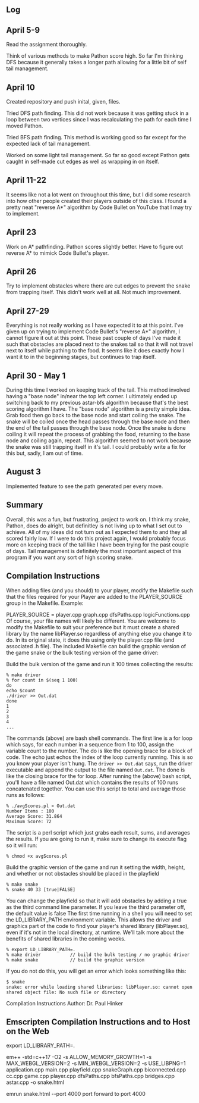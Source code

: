 Log
------
April 5-9
------
Read the assignment thoroughly.

Think of various methods to make Pathon score high. So far I'm thinking DFS because it generally takes a longer
path allowing for a little bit of self tail management.

April 10
------
Created repository and push inital, given, files.

Tried DFS path finding. This did not work because it was getting stuck in a loop between two vertices since I was
recalculating the path for each time I moved Pathon.

Tried BFS path finding. This method is working good so far except for the expected lack of tail management.

Worked on some light tail management. So far so good except Pathon gets caught in self-made cut edges as well as
wrapping in on itself.

April 11-22
------
It seems like not a lot went on throughout this time, but I did some research into how other people created their
players outside of this class. I found a pretty neat "reverse A*" algorithm by Code Bullet on YouTube that I may
try to implement.

April 23
------
Work on A* pathfinding. Pathon scores slightly better. Have to figure out reverse A* to mimick Code Bullet's player.

April 26
------
Try to implement obstacles where there are cut edges to prevent the snake from
trapping itself. This didn't work well at all. Not much improvement.

April 27-29
------
Everything is not really working as I have expected it to at this point. I've given up on trying to implement Code 
Bullet's "reverse A*" algorithm, I cannot figure it out at this point. These past couple of days I've made it such 
that obstacles are placed next to the snakes tail so that it will not travel next to itself while pathing to the food. 
It seems like it does exactly how I want it to in the beginning stages, but continues to trap itself.

April 30 - May 1
------
During this time I worked on keeping track of the tail. This method involved having a "base node" in/near the top left corner.
I ultimately ended up switching back to my previous astar-bfs algorithm because that's the best scoring algorithm I have.
The "base node" algorithm is a pretty simple idea. Grab food then go back to the base node and start coiling the snake.
The snake will be coiled once the head passes through the base node and then the end of the tail passes through the base node.
Once the snake is done coiling it will repeat the process of grabbing the food, returning to the base node and coiling again, repeat.
This algorithm seemed to not work because the snake was still trapping itself in it's tail. I could probably write a fix for this but,
sadly, I am out of time.

August 3
------
Implemented feature to see the path generated per every move.

Summary
------
Overall, this was a fun, but frustrating, project to work on. I think my snake, Pathon, does do alright, but definitley is not
living up to what I set out to achieve. All of my ideas did not turn out as I expected them to and they all scored fairly low.
If I were to do this project again, I would probably focus more on keeping track of the tail like I have been trying for the
past couple of days. Tail management is definitely the most important aspect of this program if you want any sort of high scoring
snake.

Compilation Instructions
------
When adding files (and you should) to your player, modify the Makefile such that the files required for your Player are added to the PLAYER_SOURCE group in the Makefile.
Example:

PLAYER_SOURCE = player.cpp graph.cpp dfsPaths.cpp logicFunctions.cpp
Of course, your file names will likely be different. You are welcome to modify the Makefile to suit your preference but it must create a shared library by the name libPlayer.so regardless of anything else you change it to do. In its original state, it does this using only the player.cpp file (and associated .h file).
The included Makefile can build the graphic version of the game snake or the bulk testing version of the game driver:

Build the bulk version of the game and run it 100 times collecting the results:
```
% make driver
% for count in $(seq 1 100)
do
echo $count
./driver >> Out.dat
done
1
2
3
4
...
```
The commands (above) are bash shell commands. The first line is a for loop which says, for each number in a sequence from 1 to 100, assign the variable count to the number. The do is like the opening brace for a block of code. The echo just echos the index of the loop currently running. This is so you know your player isn't hung. The `driver >> Out.dat` says, run the driver executable and append the output to the file named `Out.dat`. The done is like the closing brace for the for loop.
After running the (above) bash script, you'll have a file named Out.dat which contains the results of 100 runs concatenated together. You can use this script to total and average those runs as follows:
```
% ./avgScores.pl < Out.dat
Number Items : 100
Average Score: 31.864
Maximum Score: 72
```
The script is a perl script which just grabs each result, sums, and averages the results. If you are going to run it, make sure to change its execute flag so it will run:
```
% chmod +x avgScores.pl
```
Build the graphic version of the game and run it setting the width, height, and whether or not obstacles should be placed in the playfield
```
% make snake
% snake 40 33 [true|FALSE]
```
You can change the playfield so that it will add obstacles by adding a true as the third command line parameter. If you leave the third parameter off, the default value is false
The first time running in a shell you will need to set the LD_LIBRARY_PATH environment variable. This allows the driver and graphics part of the code to find your player's shared library (libPlayer.so), even if it's not in the local directory, at runtime. We'll talk more about the benefits of shared libraries in the coming weeks.
```
% export LD_LIBRARY_PATH=.
% make driver           // build the bulk testing / no graphic driver
% make snake            // build the graphic version
```
If you do not do this, you will get an error which looks something like this:
```
$ snake
snake: error while loading shared libraries: libPlayer.so: cannot open shared object file: No such file or directory
```
Compilation Instructions Author: Dr. Paul Hinker

Emscripten Compilation Instructions and to Host on the Web
------
export LD_LIBRARY_PATH=.

em++ -std=c++17 -O2 -s ALLOW_MEMORY_GROWTH=1 -s MAX_WEBGL_VERSION=2 -s MIN_WEBGL_VERSION=2 -s USE_LIBPNG=1 application.cpp main.cpp playfield.cpp snakeGraph.cpp biconnected.cpp cc.cpp game.cpp player.cpp dfsPaths.cpp bfsPaths.cpp bridges.cpp astar.cpp -o snake.html

emrun snake.html --port 4000
port forward to port 4000

